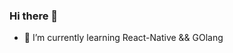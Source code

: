 ### Hi there 👋

<!--
**Brethel/Brethel** is a ✨ _special_ ✨ repository because its `README.md` (this file) appears on your GitHub profile.
- 📫 How to reach me: brethel (at) 
-->

- 🌱 I’m currently learning React-Native && GOlang
